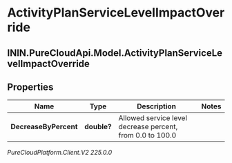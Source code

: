 # ActivityPlanServiceLevelImpactOverride

## ININ.PureCloudApi.Model.ActivityPlanServiceLevelImpactOverride

## Properties

|Name | Type | Description | Notes|
|------------ | ------------- | ------------- | -------------|
| **DecreaseByPercent** | **double?** | Allowed service level decrease percent, from 0.0 to 100.0 | |



_PureCloudPlatform.Client.V2 225.0.0_
